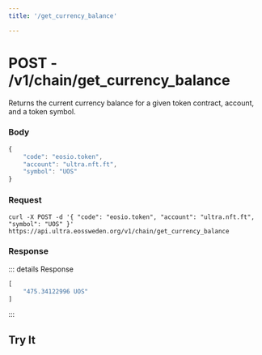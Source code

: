 ```yaml
---
title: '/get_currency_balance'

---
```


# POST - /v1/chain/get_currency_balance

Returns the current currency balance for a given token contract, account, and a token symbol.

### Body

```typescript
{
	"code": "eosio.token",
    "account": "ultra.nft.ft",
    "symbol": "UOS"
}
```

### Request

```
curl -X POST -d '{ "code": "eosio.token", "account": "ultra.nft.ft", "symbol": "UOS" }'  https://api.ultra.eossweden.org/v1/chain/get_currency_balance
```

### Response

::: details Response
```typescript
[
	"475.34122996 UOS"
]
```
:::

## Try It

<DemoApi 
	type="POST" 
	query="/v1/chain/get_currency_balance" 
	:body="[
        { key: 'code', value: 'eosio.token' },
        { key: 'account', value: 'ultra.nft.ft' },
        { key: 'symbol', value: 'UOS' }
    ]"
/>